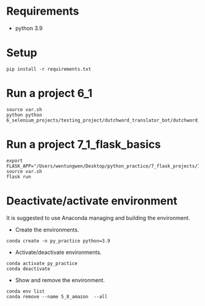 # Requirements
- python 3.9

# Setup
```shell
pip install -r requirements.txt
```

# Run a project 6_1
```shell
source var.sh
python python 6_selenium_projects/testing_project/dutchword_translator_bot/dutchword_translator_bot.py
```
# Run a project 7_1_flask_basics
```shell
export FLASK_APP="/Users/wentungwen/Desktop/python_practice/7_flask_projects/7_1_flask_basics/hello.py"
source var.sh
flask run
```


# Deactivate/activate environment
It is suggested to use Anaconda managing and building the environment.

- Create the environments.
```shell
conda create -n py_practice python=3.9
```

- Activate/deactivate environments.
```shell
conda activate py_practice
conda deactivate
```

- Show and remove the environment.
```shell
conda env list 
conda remove --name 5_8_amazon  --all
```

